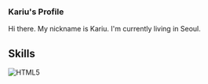 ### Kariu's Profile

<!--
**kariray/kariray** is a ✨ _special_ ✨ repository because its `README.md` (this file) appears on your GitHub profile.

Here are some ideas to get you started:

- 🔭 I’m currently working on ...
- 🌱 I’m currently learning ...
- 👯 I’m looking to collaborate on ...
- 🤔 I’m looking for help with ...
- 💬 Ask me about ...
- 📫 How to reach me: ...
- 😄 Pronouns: ...
- ⚡ Fun fact: ...
-->

Hi there. My nickname is Kariu.
I'm currently living in Seoul.

## Skills
<img alt="HTML5" src ="https://img.shields.io/badge/HTML5-E34F26.svg?&style=flat-square&logo=HTML5&logoColor=white"/>
